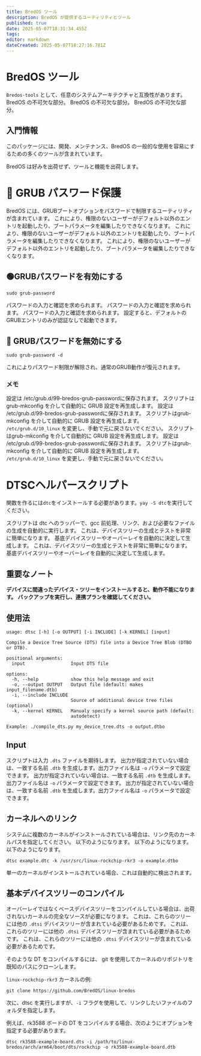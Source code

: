 ```yaml
---
title: BredOS ツール
description: BredOS が提供するユーティリティとツール
published: true
date: 2025-05-07T18:31:34.455Z
tags:
editor: markdown
dateCreated: 2025-05-07T18:27:16.781Z
---
```


# BredOS ツール

`Bredos-tools` として、任意のシステムアーキテクチャと互換性があります。
BredOS の不可欠な部分。
BredOS の不可欠な部分。
BredOS の不可欠な部分。

## 入門情報

このパッケージには、開発、メンテナンス、BredOS の一般的な使用を容易にするための多くのツールが含まれています。

BredOS は好みを出荷せず、ツールと機能を出荷します。

# 🔐 GRUB パスワード保護

BredOS には、GRUBブートオプションをパスワードで制限するユーティリティが含まれています。
これにより、権限のないユーザーがデフォルト以外のエントリを起動したり、ブートパラメータを編集したりできなくなります。
これにより、権限のないユーザーがデフォルト以外のエントリを起動したり、ブートパラメータを編集したりできなくなります。
これにより、権限のないユーザーがデフォルト以外のエントリを起動したり、ブートパラメータを編集したりできなくなります。

## 🟢GRUBパスワードを有効にする

```
sudo grub-password
```

パスワードの入力と確認を求められます。
パスワードの入力と確認を求められます。
パスワードの入力と確認を求められます。
設定すると、デフォルトのGRUBエントリのみが認証なしで起動できます。

## 🔴 GRUBパスワードを無効にする

```
sudo grub-password -d
```

これによりパスワード制限が解除され、通常のGRUB動作が復元されます。

### メモ

設定は /etc/grub.d/99-bredos-grub-passwordに保存されます。
スクリプトはgrub-mkconfig を介して自動的に GRUB 設定を再生成します。
設定は /etc/grub.d/99-bredos-grub-passwordに保存されます。
スクリプトはgrub-mkconfig を介して自動的に GRUB 設定を再生成します。
`/etc/grub.d/10_linux` を変更し、手動で元に戻さないでください。
スクリプトはgrub-mkconfig を介して自動的に GRUB 設定を再生成します。
設定は /etc/grub.d/99-bredos-grub-passwordに保存されます。
スクリプトはgrub-mkconfig を介して自動的に GRUB 設定を再生成します。
`/etc/grub.d/10_linux` を変更し、手動で元に戻さないでください。

# DTSCヘルパースクリプト

関数を作るには`dtc`をインストールする必要があります。`yay -S dtc`を実行してください。

スクリプトは dtc へのラッパーで、gcc 前処理、リンク、および必要なファイルの生成を自動的に実行します。
これは、デバイスツリーの生成とテストを非常に簡単になります。
基底デバイスツリーやオーバーレイを自動的に決定して生成します。
これは、デバイスツリーの生成とテストを非常に簡単になります。
基底デバイスツリーやオーバーレイを自動的に決定して生成します。

## 重要なノート

**デバイスに間違ったデバイス・ツリーをインストールすると、動作不能になります。**
**バックアップを実行し、連携プランを確認してください。**

## 使用法

```
usage: dtsc [-h] [-o OUTPUT] [-i INCLUDE] [-k KERNEL] [input]

Compile a Device Tree Source (DTS) file into a Device Tree Blob (DTBO or DTB).

positional arguments:
  input                 Input DTS file

options:
  -h, --help            show this help message and exit
  -o, --output OUTPUT   Output file (default: makes input_filename.dtb)
  -i, --include INCLUDE
                        Source of additional device tree files (optional)
  -k, --kernel KERNEL   Manualy specify a kernel source path (default:
                        autodetect)

Example: ./compile_dts.py my_device_tree.dts -o output.dtbo
```

## Input

スクリプトは入力 `.dts` ファイルを期待します。 出力が指定されていない場合は、一致する名前 `.dtb`
を生成します。出力ファイル名は `-o` パラメータで設定できます。 出力が指定されていない場合は、一致する名前 `.dtb`
を生成します。出力ファイル名は `-o` パラメータで設定できます。 出力が指定されていない場合は、一致する名前 `.dtb`
を生成します。出力ファイル名は `-o` パラメータで設定できます。

## カーネルへのリンク

システムに複数のカーネルがインストールされている場合は、リンク先のカーネルパスを指定してください。
以下のようになります。
以下のようになります。
以下のようになります。

```
dtsc example.dtc -k /usr/src/linux-rockchip-rkr3 -o example.dtbo
```

単一のカーネルがインストールされている場合、これは自動的に検出されます。

## 基本デバイスツリーのコンパイル

オーバーレイではなくベースデバイスツリーをコンパイルしている場合は、出荷されないカーネルの完全なソースが必要になります。
これは、これらのツリーには他の `.dtsi` デバイスツリーが含まれている必要があるためです。
これは、これらのツリーには他の `.dtsi` デバイスツリーが含まれている必要があるためです。
これは、これらのツリーには他の `.dtsi` デバイスツリーが含まれている必要があるためです。

そのような DT をコンパイルするには、 git を使用してカーネルのリポジトリを既知のパスにクローンします。

`linux-rockchip-rkr3` カーネルの例:

```
git clone https://github.com/BredOS/linux-bredos
```

次に、dtsc を実行しますが、`-i` フラグを使用して、リンクしたいファイルのフォルダを指定します。

例えば、rk3588 ボードの DT をコンパイルする場合、次のようにオプションを指定する必要があります。

```
dtsc rk3588-example-board.dts -i /path/to/linux-bredos/arch/arm64/boot/dts/rockchip -o rk3588-example-board.dtb
```